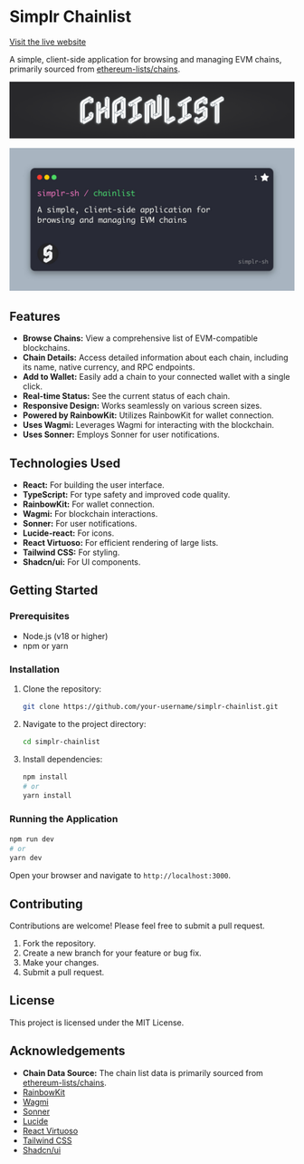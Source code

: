 # Simplr Chainlist

[Visit the live website](https://chainlist.simplr.sh/)

A simple, client-side application for browsing and managing EVM chains, primarily sourced from [ethereum-lists/chains](https://github.com/ethereum-lists/chains).

![Chainlist Banner](./readme-assets/banner.png)

![Social Preview](./readme-assets/social-preview.jpg)

## Features

- **Browse Chains:** View a comprehensive list of EVM-compatible blockchains.
- **Chain Details:** Access detailed information about each chain, including its name, native currency, and RPC endpoints.
- **Add to Wallet:** Easily add a chain to your connected wallet with a single click.
- **Real-time Status:** See the current status of each chain.
- **Responsive Design:** Works seamlessly on various screen sizes.
- **Powered by RainbowKit:** Utilizes RainbowKit for wallet connection.
- **Uses Wagmi:** Leverages Wagmi for interacting with the blockchain.
- **Uses Sonner:** Employs Sonner for user notifications.

## Technologies Used

- **React:** For building the user interface.
- **TypeScript:** For type safety and improved code quality.
- **RainbowKit:** For wallet connection.
- **Wagmi:** For blockchain interactions.
- **Sonner:** For user notifications.
- **Lucide-react:** For icons.
- **React Virtuoso:** For efficient rendering of large lists.
- **Tailwind CSS:** For styling.
- **Shadcn/ui:** For UI components.

## Getting Started

### Prerequisites

- Node.js (v18 or higher)
- npm or yarn

### Installation

1. Clone the repository:
   ```bash
   git clone https://github.com/your-username/simplr-chainlist.git
   ```
2. Navigate to the project directory:
   ```bash
   cd simplr-chainlist
   ```
3. Install dependencies:
   ```bash
   npm install
   # or
   yarn install
   ```

### Running the Application

```bash
npm run dev
# or
yarn dev
```

Open your browser and navigate to `http://localhost:3000`.

## Contributing

Contributions are welcome! Please feel free to submit a pull request.

1. Fork the repository.
2. Create a new branch for your feature or bug fix.
3. Make your changes.
4. Submit a pull request.

## License

This project is licensed under the MIT License.

## Acknowledgements

- **Chain Data Source:** The chain list data is primarily sourced from [ethereum-lists/chains](https://github.com/ethereum-lists/chains).
- [RainbowKit](https://www.rainbowkit.com/)
- [Wagmi](https://wagmi.sh/)
- [Sonner](https://sonner.emilkowal.ski/)
- [Lucide](https://lucide.dev/)
- [React Virtuoso](https://virtuoso.dev/)
- [Tailwind CSS](https://tailwindcss.com/)
- [Shadcn/ui](https://ui.shadcn.com/)
